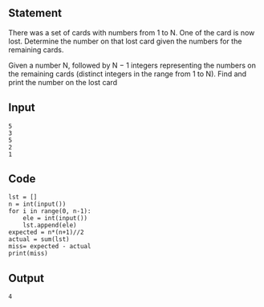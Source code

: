 ## Statement
There was a set of cards with numbers from 1 to N. One of the card is now lost. Determine the number on that lost card given the numbers for the remaining cards.

Given a number N, followed by N − 1 integers representing the numbers on the remaining cards (distinct integers in the range from 1 to N). Find and print the number on the lost card

## Input
```
5
3
5
2
1
```
## Code
```
lst = []  
n = int(input())  
for i in range(0, n-1): 
	ele = int(input()) 
	lst.append(ele)  
expected = n*(n+1)//2
actual = sum(lst)
miss= expected - actual
print(miss)
```

## Output
```
4
```
